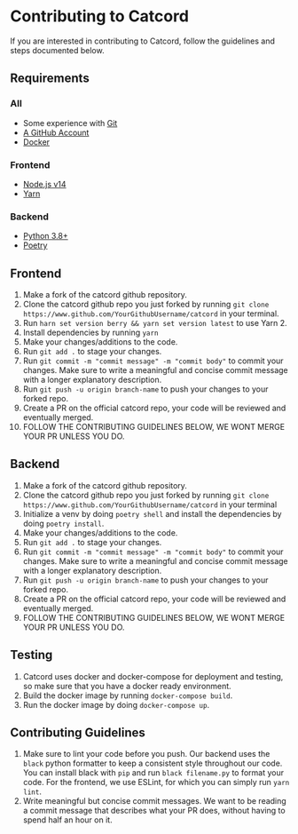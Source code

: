 # Contributing to Catcord

If you are interested in contributing to Catcord, follow the guidelines and steps documented below.

## Requirements

### All

- Some experience with [Git](https://git-scm.com/downloads)
- [A GitHub Account](https://github.com/join)
- [Docker](https://www.docker.com)


### Frontend
- [Node.js v14](https://nodejs.org)
- [Yarn](https://yarnpkg.com/)

### Backend

- [Python 3.8+](https://www.python.org/downloads/)
- [Poetry](https://python-poetry.org/docs/)

## Frontend
1. Make a fork of the catcord github repository.
2. Clone the catcord github repo you just forked by running `git clone https://www.github.com/YourGithubUsername/catcord` in your terminal.
3. Run `harn set version berry && yarn set version latest` to use Yarn 2.
4. Install dependencies by running `yarn`
4. Make your changes/additions to the code.
5. Run `git add .` to stage your changes.
6. Run `git commit -m "commit message" -m "commit body"` to commit your changes. Make sure to write a meaningful and concise commit message with a longer explanatory description.
7. Run `git push -u origin branch-name` to push your changes to your forked repo.
8. Create a PR on the official catcord repo, your code will be reviewed and eventually merged.
9. FOLLOW THE CONTRIBUTING GUIDELINES BELOW, WE WONT MERGE YOUR PR UNLESS YOU DO.

## Backend

1. Make a fork of the catcord github repository.
2. Clone the catcord github repo you just forked by running `git clone https://www.github.com/YourGithubUsername/catcord` in your terminal
3. Initialize a venv by doing `poetry shell` and install the dependencies by doing `poetry install`.
4. Make your changes/additions to the code.
5. Run `git add .` to stage your changes.
6. Run `git commit -m "commit message" -m "commit body"` to commit your changes. Make sure to write a meaningful and concise commit message with a longer explanatory description.
7. Run `git push -u origin branch-name` to push your changes to your forked repo.
8. Create a PR on the official catcord repo, your code will be reviewed and eventually merged.
9. FOLLOW THE CONTRIBUTING GUIDELINES BELOW, WE WONT MERGE YOUR PR UNLESS YOU DO.

## Testing
1. Catcord uses docker and docker-compose for deployment and testing, so make sure that you have a docker ready environment.
2. Build the docker image by running `docker-compose build`.
3. Run the docker image by doing `docker-compose up`.

## Contributing Guidelines

1. Make sure to lint your code before you push. Our backend uses the `black` python formatter to keep a consistent style throughout our code. You can install black with `pip` and run `black filename.py` to format your code. For the frontend, we use ESLint, for which you can simply run `yarn lint`.
2. Write meaningful but concise commit messages. We want to be reading a commit message that describes what your PR does, without having to spend half an hour on it.
